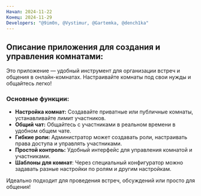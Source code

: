 ```yaml
---
Начал: 2024-11-22
Конец: 2024-11-29
Developers: "@9im0n, @Vystimur, @Gartemka, @dench1ka"
---
```


## Описание приложения для создания и управления комнатами:

Это приложение — удобный инструмент для организации встреч и общения в онлайн-комнатах. Настраивайте комнаты под свои нужды и общайтесь легко!

### Основные функции:

- **Настройка комнат:** Создавайте приватные или публичные комнаты, устанавливайте лимит участников.
- **Общий чат:** Общайтесь с участниками в реальном времени в удобном общем чате.
- **Гибкие роли:** Администратор может создавать роли, настраивать права доступа и управлять участниками.
- **Простой контроль:** Удобный интерфейс для управления комнатой и участниками.
- **Шаблоны для комнат**: Через специальный конфигуратор можно задавать разные настройки по ролям и другим настройкам.

Идеально подходит для проведения встреч, обсуждений или просто для общения!